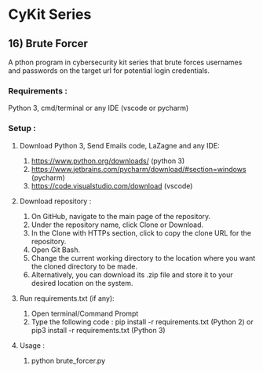 # CyKit Series  
## 16) Brute Forcer
A pthon program in cybersecurity kit series that brute forces usernames and passwords on the target url for potential login credentials.

### Requirements :
Python 3, cmd/terminal or any IDE (vscode or pycharm)

### Setup : 
1. Download Python 3, Send Emails code, LaZagne and any IDE:
   1. https://www.python.org/downloads/ (python 3)
   2. https://www.jetbrains.com/pycharm/download/#section=windows (pycharm)
   3. https://code.visualstudio.com/download (vscode)

2. Download repository :
   1. On GitHub, navigate to the main page of the repository.
   2. Under the repository name, click Clone or Download.
   3. In the Clone with HTTPs section, click to copy the clone URL for the repository.
   4. Open Git Bash.
   5. Change the current working directory to the location where you want the cloned directory to be made.
   6. Alternatively, you can download its .zip file and store it to your desired location on the system.

3. Run requirements.txt (if any): 
   1. Open terminal/Command Prompt
   2. Type the following code : pip install -r requirements.txt (Python 2) or pip3 install -r requirements.txt (Python 3)

4. Usage :
   1. python brute_forcer.py


